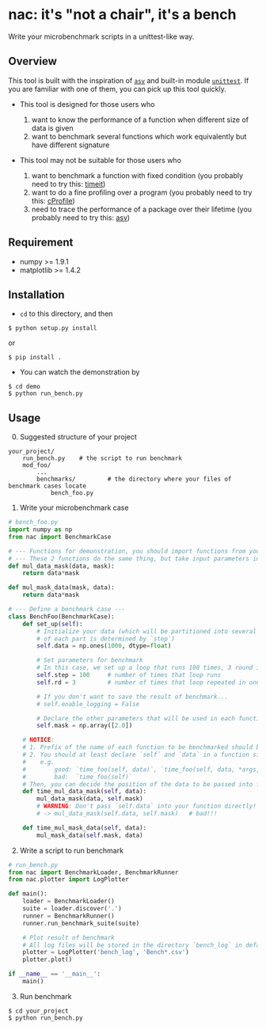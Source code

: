 # nac: it's "not a chair", it's a bench
Write your microbenchmark scripts in a unittest-like way.

## Overview
This tool is built with the inspiration of [`asv`][asv] and built-in module 
[`unittest`][unittest]. If you are familiar with one of them, you can pick up this 
tool quickly.

* This tool is designed for those users who
  1. want to know the performance of a function when different size of data is given
  2. want to benchmark several functions which work equivalently but have different 
     signature

* This tool may not be suitable for those users who
  1. want to benchmark a function with fixed condition
     (you probably need to try this: [timeit][timeit])
  2. want to do a fine profiling over a program
     (you probably need to try this: [cProfile][cProfile])
  3. need to trace the performance of a package over their lifetime
     (you probably need to try this: [asv][asv])

## Requirement
* numpy >= 1.9.1
* matplotlib >= 1.4.2

## Installation
* `cd` to this directory, and then
```shell
$ python setup.py install
```
  or
```shell
$ pip install .
```

* You can watch the demonstration by
```shell
$ cd demo
$ python run_bench.py
```

## Usage
0. Suggested structure of your project
```
your_project/
    run_bench.py    # the script to run benchmark
    mod_foo/
        ...
        benchmarks/         # the directory where your files of benchmark cases locate
            bench_foo.py
```

1. Write your microbenchmark case
```python
# bench_foo.py
import numpy as np
from nac import BenchmarkCase

# --- Functions for demonstration, you should import functions from your module. ----
# --- These 2 functions do the same thing, but take input parameters in different order. ---
def mul_data_mask(data, mask):
    return data*mask

def mul_mask_data(mask, data):
    return data*mask

# --- Define a benchmark case ---
class BenchFoo(BenchmarkCase):
    def set_up(self):
        # Initialize your data (which will be partitioned into several parts, and the size
        # of each part is determined by `step`)
        self.data = np.ones(1000, dtype=float)

        # Set parameters for benchmark
        # In this case, we set up a loop that runs 100 times, 3 round in each run.
        self.step = 100     # number of times that loop runs
        self.rd = 3         # number of times that loop repeated in one run

        # If you don't want to save the result of benchmark...
        # self.enable_logging = False

        # Declare the other parameters that will be used in each functions to be benchmarked
        self.mask = np.array([2.0])

    # NOTICE:
    # 1. Prefix of the name of each function to be benchmarked should be `time_`.
    # 2. You should at least declare `self` and `data` in a function signature.
    #    e.g.
    #        good: `time_foo(self, data)`, `time_foo(self, data, *args, **kwargs)`
    #        bad:  `time_foo(self)`
    # Then, you can decide the position of the data to be passed into function.
    def time_mul_data_mask(self, data):
        mul_data_mask(data, self.mask)
        # WARNING: Don't pass `self.data` into your function directly!
        # -> mul_data_mask(self.data, self.mask)   # bad!!!

    def time_mul_mask_data(self, data):
        mul_mask_data(self.mask, data)

```

2. Write a script to run benchmark
```python
# run_bench.py
from nac import BenchmarkLoader, BenchmarkRunner
from nac.plotter import LogPlotter

def main():
    loader = BenchmarkLoader()
    suite = loader.discover('.')
    runner = BenchmarkRunner()
    runner.run_benchmark_suite(suite)

    # Plot result of benchmark
    # All log files will be stored in the directory `bench_log` in default.
    plotter = LogPlotter('bench_log', 'Bench*.csv')
    plotter.plot()

if __name__ == '__main__':
    main()

```

3. Run benchmark
```shell
$ cd your_project
$ python run_bench.py
```

[asv]: https://github.com/airspeed-velocity/asv
[unittest]: https://docs.python.org/2/library/unittest.html
[timeit]: https://docs.python.org/2/library/timeit.html
[cProfile]: https://docs.python.org/2/library/profile.html
